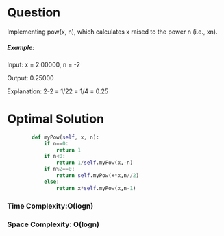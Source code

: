 # Question

Implementing pow(x, n), which calculates x raised to the power n (i.e., xn).


##### Example:
Input: x = 2.00000, n = -2

Output: 0.25000

Explanation: 2-2 = 1/22 = 1/4 = 0.25

# Optimal Solution


``` python
        def myPow(self, x, n):
            if n==0:
                return 1
            if n<0:
                return 1/self.myPow(x,-n)
            if n%2==0:
                return self.myPow(x*x,n//2)
            else:
                return x*self.myPow(x,n-1)
```
### Time Complexity:O(logn)
### Space Complexity: O(logn)
